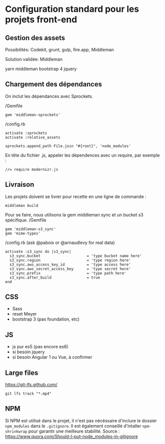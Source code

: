 # Configuration standard pour les projets front-end

## Gestion des assets

Possibilités: Codekit, grunt, gulp, fire.app, Middleman

Solution validée: Middleman

yarn
middleman
bootstrap 4
jquery

## Chargement des dépendances

On inclut les dépendances avec Sprockets.

/Gemfile
```
gem 'middleman-sprockets'
```
/config.rb
```
activate :sprockets
activate :relative_assets

sprockets.append_path File.join "#{root}", 'node_modules'
```
En tête du fichier .js, appeler les dépendences avec un require, par exemple :
```
//= require modernizr.js
```

## Livraison

Les projets doivent se livrer pour recette en une ligne de commande :
```
middleman build
```

Pour se faire, nous utilisons la gem middleman sync et un bucket s3 spécifique.
/Gemfile
```
gem 'middleman-s3_sync'
gem 'mime-types'
```

/config.rb (ask @pabois or @arnaudlevy for real data)
```
activate :s3_sync do |s3_sync|
  s3_sync.bucket                     = 'type bucket name here'
  s3_sync.region                     = 'type region here'
  s3_sync.aws_access_key_id          = 'type access here'
  s3_sync.aws_secret_access_key      = 'type secret here'
  s3_sync.prefix                     = 'type path here'
  s3_sync.after_build                = true
end
```

## CSS

- Sass
- reset Meyer
- bootstrap 3 (pas foundation, etc)

## JS
- js pur es5 (pas encore es6)
- si besoin jquery  
- si besoin Angular 1 ou Vue, à confirmer

## Large files

https://git-lfs.github.com/
```
git lfs track "*.mp4"
```

## NPM

Si NPM est utilisé dans le projet, il n'est pas nécéssaire d'inclure le dossier `npm_modules` dans le `.gitignore`. Il est également conseillé d'intaller `npm-shrinkwrap` pour garantir une meilleure stabilité.
Source :
https://www.quora.com/Should-I-put-node_modules-in-gitignore
